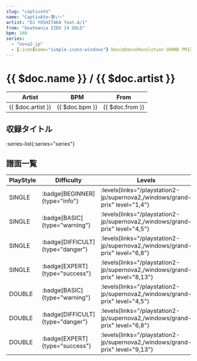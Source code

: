 ```yaml
---
slug: "captivate"
name: "CaptivAte~誓い~"
artist: "DJ YOSHITAKA feat.A/I"
from: "beatmania IIDX 14 GOLD"
bpm: 160
series:
  - "nova2-jp"
  - [:icon{name="simple-icons:windows"} DanceDanceRevolution GRAND PRIX](/windows/grand-prix)
---
```


# {{ $doc.name }} / {{ $doc.artist }}

|Artist|BPM|From|
|------|---|----|
|{{ $doc.artist }}|{{ $doc.bpm }}|{{ $doc.from }}|

## 収録タイトル

:series-list{:series="series"}

## 譜面一覧

|PlayStyle|Difficulty|Levels|Notes|Movie|
|---------|----------|------|-----|-----|
|SINGLE| :badge[BEGINNER]{type="info"}| :levels{links="/playstation2-jp/supernova2,/windows/grand-prix" level="1,4"}|100/0||
|SINGLE| :badge[BASIC]{type="warning"}| :levels{links="/playstation2-jp/supernova2,/windows/grand-prix" level="4,5"}|155/14||
|SINGLE| :badge[DIFFICULT]{type="danger"}| :levels{links="/playstation2-jp/supernova2,/windows/grand-prix" level="6,8"}|252/14||
|SINGLE| :badge[EXPERT]{type="success"}| :levels{links="/playstation2-jp/supernova2,/windows/grand-prix" level="8,13"}|420/15||
|DOUBLE| :badge[BASIC]{type="warning"}| :levels{links="/playstation2-jp/supernova2,/windows/grand-prix" level="4,5"}|151/23||
|DOUBLE| :badge[DIFFICULT]{type="danger"}| :levels{links="/playstation2-jp/supernova2,/windows/grand-prix" level="6,8"}|247/17||
|DOUBLE| :badge[EXPERT]{type="success"}| :levels{links="/playstation2-jp/supernova2,/windows/grand-prix" level="9,13"}|419/16||
